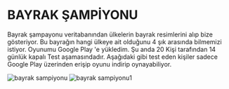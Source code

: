 # BAYRAK ŞAMPİYONU

Bayrak şampayonu veritabanından ülkelerin bayrak resimlerini alıp bize gösteriyor. Bu bayrağın hangi ülkeye ait olduğunu 4 şık arasında bilmemizi istiyor. Oyunumu Google Play 'e yükledim.
Şu anda 20 Kişi tarafından 14 günlük kapalı Test aşamasındadır. Aşağıdaki gibi test eden kişiler sadece Google Play üzerinden erişip oyunu indirip oynayabiliyor.

![bayrak sampiyonu](https://github.com/Gorur56/Bayrak-Sampiyonu-Java-Android/assets/54911292/3c29ff20-8c95-4ad6-bc27-032fb36c63cd) ![bayrak sampiyonu1](https://github.com/Gorur56/Bayrak-Sampiyonu-Java-Android/assets/54911292/dda9186e-b285-4c87-9871-cfbc94e0b68c)

